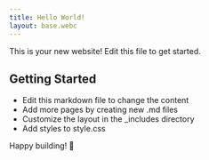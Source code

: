 ```yaml
---
title: Hello World!
layout: base.webc
---
```


This is your new website! Edit this file to get started.

## Getting Started

- Edit this markdown file to change the content
- Add more pages by creating new .md files
- Customize the layout in the \_includes directory
- Add styles to style.css

Happy building! 🚀
